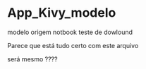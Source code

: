 # App_Kivy_modelo
 modelo origem notbook
teste de dowlound 

Parece que está tudo certo com este arquivo

será mesmo ????

